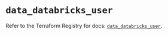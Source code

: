 # `data_databricks_user`

Refer to the Terraform Registry for docs: [`data_databricks_user`](https://registry.terraform.io/providers/databricks/databricks/1.36.3/docs/data-sources/user).
